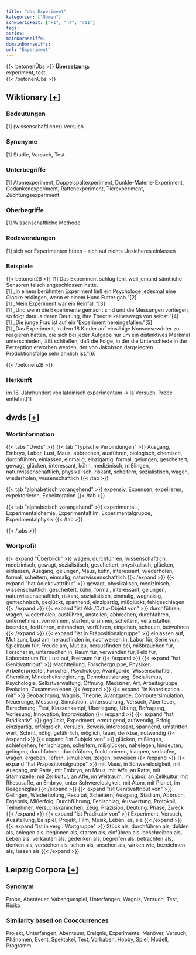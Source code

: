 ```yaml
---
title: "das Experiment"
kategorien: ["Nomen"]
schwierigkeit: ["k1", "h4", "r11"]
tags:
series:
mainDornseiffs:
domainDornseiffs:
url: "Experiment"
---
```


{{< betonenÜbs >}}
**Übersetzung:**  
experiment, test  
{{< /betonenÜbs >}}

## Wiktionary [[+](https://de.wiktionary.org/wiki/Experiment)]

### Bedeutungen
[1] (wissenschaftlicher) Versuch  

### Synonyme
[1] Studie, Versuch, Test  

### Unterbegriffe
[1] Atomexperiment, Doppelspaltexperiment, Dunkle-Materie-Experiment, Gedankenexperiment, Rattenexperiment, Tierexperiment, Züchtungsexperiment  

### Oberbegriffe
[1] Wissenschaftliche Methode  

### Redewendungen
[1] sich vor Experimenten hüten - sich auf nichts Unsicheres einlassen  

### Beispiele
{{< betonenZB >}}
[1] Das Experiment schlug fehl, weil jemand sämtliche Sensoren falsch angeschlossen hatte.  
[1] „In einem berühmten Experiment ließ ein Psychologe jedesmal eine Glocke erklingen, wenn er einem Hund Futter gab.“[2]  
[1] „Mein Experiment war ein Reinfall.“[3]  
[1] „Und wenn die Experimente gemacht sind und die Messungen vorliegen, so folgt daraus deren Deutung, ihre Theorie keineswegs von selbst.“[4]  
[1] „Die junge Frau ist auf ein 'Experiment hereingefallen.“[5]  
[1] „Das Experiment, in dem 18 Kinder auf einsilbige Nonsensewörter zu reagieren hatten, die sich bei jeder Aufgabe nur um ein distinktives Merkmal unterschieden, läßt schließen, daß die Folge, in der die Unterschiede in der Perzeption erworben werden, der von Jakobson dargelegten Produktionsfolge sehr ähnlich ist.“[6]  

{{< /betonenZB >}}
### Herkunft
im 16. Jahrhundert von lateinisch experīmentum → la Versuch, Probe entlehnt[1]  



## dwds [[+](https://www.dwds.de/wb/Experiment)]

### Wortinformation
{{< tabs "Dwds" >}}
{{< tab "Typische Verbindungen" >}}
Ausgang, Embryo, Labor, Lust, Maus, abbrechen, ausführen, biologisch, chemisch, durchführen, einlassen, einmalig, einzigartig, formal, gelungen, gescheitert, gewagt, glücken, interessant, kühn, medizinisch, mißlingen, naturwissenschaftlich, physikalisch, riskant, scheitern, sozialistisch, wagen, wiederholen, wissenschaftlich
{{< /tab >}}

{{< tab "alphabetisch vorangehend" >}}
expensiv, Expensen, expellieren, expektorieren, Expektoration
{{< /tab >}}

{{< tab "alphabetisch vorangehend" >}}
experimental-, Experimentalchemie, Experimentalfilm, Experimentalgruppe, Experimentalphysik
{{< /tab >}}

{{< /tabs >}}

### Wortprofil
{{< expand "Überblick" >}} wagen, durchführen, wissenschaftlich, medizinisch, gewagt, sozialistisch, gescheitert, physikalisch, glücken, einlassen, Ausgang, gelungen, Maus, kühn, interessant, wiederholen, formal, scheitern, einmalig, naturwissenschaftlich {{< /expand >}}
{{< expand "hat Adjektivattribut" >}} gewagt, physikalisch, medizinisch, wissenschaftlich, gescheitert, kühn, formal, interessant, gelungen, naturwissenschaftlich, riskant, sozialistisch, einmalig, waghalsig, gentechnisch, geglückt, spannend, einzigartig, mißglückt, fehlgeschlagen {{< /expand >}}
{{< expand "ist Akk./Dativ-Objekt von" >}} durchführen, wagen, wiederholen, ausführen, anstellen, abbrechen, durchfahren, unternehmen, vornehmen, starten, ersinnen, scheitern, veranstalten, beenden, fortführen, mitmachen, vorführen, eingehen, scheuen, beiwohnen {{< /expand >}}
{{< expand "ist in Präpositionalgruppe" >}} einlassen auf, Mut zum, Lust am, herausfinden in, nachweisen in, Labor für, Serie von, Spielraum für, Freude am, Mut zu, herausfinden bei, mißbrauchen für, Forscher in, untersuchen in, Raum für, verwenden für, Feld für, Laboratorium für, Lust auf, Freiraum für {{< /expand >}}
{{< expand "hat Genitivattribut" >}} Machtteilung, Forschergruppe, Physiker, Arbeiterpriester, Forscher, Psychologe, Avantgarde, Wissenschaftler, Chemiker, Minderheitsregierung, Demokratisierung, Sozialismus, Psychologie, Selbstverwaltung, Öffnung, Mediziner, Art, Arbeitsgruppe, Evolution, Zusammenleben {{< /expand >}}
{{< expand "in Koordination mit" >}} Beobachtung, Wagnis, Theorie, Avantgarde, Computersimulation, Neuerunge, Messung, Simulation, Untersuchung, Versuch, Abenteuer, Berechnung, Test, Klassenkampf, Überlegung, Übung, Befragung, Vorlesung, Innovation, Improvisation {{< /expand >}}
{{< expand "hat Prädikativ" >}} geglückt, Experiment, ermutigend, aufwendig, Erfolg, einzigartig, erfolgreich, Versuch, Beweis, interessant, spannend, umstritten, wert, Schritt, nötig, gefährlich, möglich, teuer, denkbar, notwendig {{< /expand >}}
{{< expand "ist Subjekt von" >}} glücken, mißlingen, schiefgehen, fehlschlagen, scheitern, mißglücken, nahelegen, hindeuten, gelingen, durchfahren, durchführen, funktionieren, klappen, verlaufen, wagen, ergeben, liefern, simulieren, zeigen, beweisen {{< /expand >}}
{{< expand "hat Präpositionalgruppe" >}} mit Maus, in Schwerelosigkeit, mit Ausgang, mit Ratte, mit Embryo, an Maus, mit Affe, an Ratte, mit Stammzelle, mit Zellkultur, an Affe, im Weltraum, im Labor, an Zellkultur, mit Rhesusaffe, an Embryo, unter Schwerelosigkeit, mit Atom, mit Planet, im Reagenzglas {{< /expand >}}
{{< expand "ist Genitivattribut von" >}} Gelingen, Wiederholung, Resultat, Scheitern, Ausgang, Stadium, Abbruch, Ergebnis, Mißerfolg, Durchführung, Fehlschlag, Auswertung, Protokoll, Teilnehmer, Versuchskaninchen, Zeug, Präzision, Deutung, Phase, Zweck {{< /expand >}}
{{< expand "ist Prädikativ von" >}} Experiment, Versuch, Ausstellung, Beispiel, Projekt, Film, Musik, Leben, es, sie {{< /expand >}}
{{< expand "ist in vergl. Wortgruppe" >}} Stück als, durchführen als, dulden als, anlegen als, beginnen als, starten als, einführen als, beschreiben als, Leben als, verkaufen als, gedenken als, begreifen als, betrachten als, denken als, verstehen als, sehen als, ansehen als, wirken wie, bezeichnen als, lassen als {{< /expand >}}

## Leipzig Corpora [[+](https://corpora.uni-leipzig.de/en/res?word=Experiment&corpusId=deu_newscrawl-public_2018)]


### Synonym
Probe, Abenteuer, Vabanquespiel, Unterfangen, Wagnis, Versuch, Test, Risiko


### Similarity based on Cooccurrences
Projekt, Unterfangen, Abenteuer, Ereignis, Experimente, Manöver, Versuch, Phänomen, Event, Spektakel, Test, Vorhaben, Hobby, Spiel, Modell, Programm

